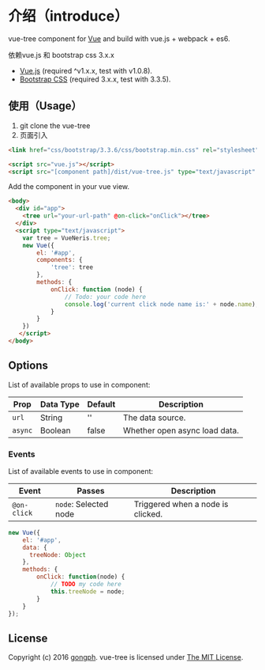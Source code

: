 # 介绍（introduce）
vue-tree component for [Vue](http://vuejs.org/) and build with vue.js + webpack + es6. 

依赖vue.js 和 bootstrap css 3.x.x
* [Vue.js](http://vuejs.org/) (required ^v1.x.x, test with v1.0.8).
* [Bootstrap CSS](http://getbootstrap.com/) (required 3.x.x, test with 3.3.5). 

## 使用（Usage）
1. git clone the vue-tree
2. 页面引入
```html
<link href="css/bootstrap/3.3.6/css/bootstrap.min.css" rel="stylesheet">

<script src="vue.js"></script>
<script src="[component path]/dist/vue-tree.js" type="text/javascript" charset="utf-8"></script>
```

Add the component in your vue view.

```html
<body>
  <div id="app">
    <tree url="your-url-path" @on-click="onClick"></tree>
  </div>
  <script type="text/javascript">
	var tree = VueNeris.tree;
	new Vue({
		el: '#app',
		components: {
			'tree': tree
		},
		methods: {
			onClick: function (node) {
				// Todo: your code here
				console.log('current click node name is:' + node.name);
			}
		}
	})
   </script>
</body>
```

## Options
List of available props to use in component:

Prop        | Data Type         | Default   | Description
----------- | ----------------- | --------- | -------------------------------
`url`       | String            | ''        | The data source.
`async`     | Boolean           | false     | Whether open async load data.

### Events
List of available events to use in component:

Event            | Passes                  | Description
---------------- | ----------------------- | -----------
`@on-click`      | `node`: Selected node   | Triggered when a node is clicked.

```javascript
new Vue({
    el: '#app',
    data: {
      treeNode: Object
    },
    methods: {
        onClick: function(node) {
            // TODO my code here
            this.treeNode = node;
        }
    }
});
```

## License
Copyright (c) 2016 [gongph](http://www.gongph.com/). vue-tree is licensed under [The MIT License](LICENSE).
